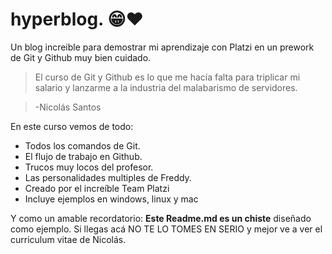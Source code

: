 # hyperblog. 😁❤️
Un blog increible para demostrar mi aprendizaje con Platzi en un prework de Git y Github muy bien cuidado.
> El curso de Git y Github es lo que me hacía falta para triplicar mi salario y lanzarme a la industria del malabarismo de servidores.

> -Nicolás Santos

En este curso vemos de todo:
* Todos los comandos de Git.
* El flujo de trabajo en Github.
* Trucos muy locos del profesor.
* Las personalidades multiples de Freddy.
* Creado por el increíble Team Platzi
* Incluye ejemplos en windows, linux y mac

Y como un amable recordatorio: **Este Readme.md es un chiste** diseñado como ejemplo. Si llegas acá NO TE LO TOMES EN SERIO y mejor ve a ver el curriculum vitae de Nicolás.